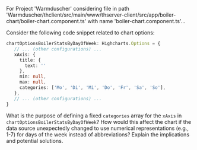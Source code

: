 For Project 'Warmduscher' considering file in path 'Warmduscher/thclient/src/main/www/thserver-client/src/app/boiler-chart/boiler-chart.component.ts' with name 'boiler-chart.component.ts'... 

Consider the following code snippet related to chart options:

```typescript
chartOptionsBoilerStatsByDayOfWeek: Highcharts.Options = {
   // ... (other configurations) ...
   xAxis: {
     title: {
       text: ''
     },
     min: null,
     max: null,
     categories: ['Mo', 'Di', 'Mi', 'Do', 'Fr', 'Sa', 'So'],
   },
   // ... (other configurations) ...
}
```

What is the purpose of defining a fixed `categories` array for the `xAxis` in `chartOptionsBoilerStatsByDayOfWeek`? How would this affect the chart if the data source unexpectedly changed to use numerical representations (e.g., 1-7) for days of the week instead of abbreviations?  Explain the implications and potential solutions.
